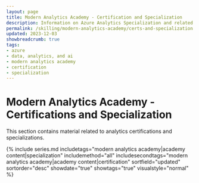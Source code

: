 ```yaml
---
layout: page
title: Modern Analytics Academy - Certification and Specialization
description: Information on Azure Analytics Specialization and related certifications
permalink: /skilling/modern-analytics-academy/certs-and-specialization
updated: 2023-12-03
showbreadcrumb: true
tags:
- azure
- data, analytics, and ai
- modern analytics academy
- certification
- specialization
---
```


# Modern Analytics Academy - Certifications and Specialization

This section contains material related to analytics certifications and specializations. 

{% include series.md 
    includetags="modern analytics academy|academy content|specialization" includemethod="all" 
    includesecondtags="modern analytics academy|academy content|certification" 
    sortfield="updated" sortorder="desc" showdate="true" showtags="true"
    visualstyle="normal"
%}